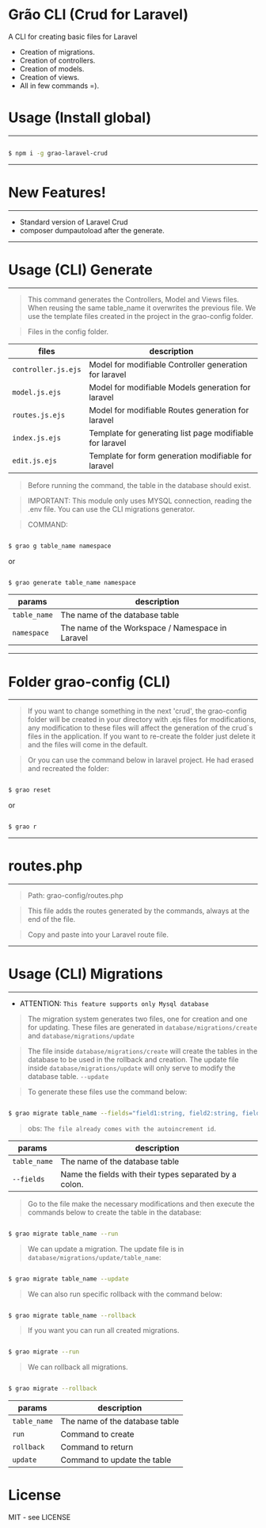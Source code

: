 # Grão CLI (Crud for Laravel)

A CLI for creating basic files for Laravel

- Creation of migrations.
- Creation of controllers.
- Creation of models.
- Creation of views.
- All in few commands =).

# Usage (Install global) 

----------------------------------------------------

```sh

$ npm i -g grao-laravel-crud

```

----------------------------------------------------

# New Features!

----------------------------------------------------

  - Standard version of Laravel Crud
  - composer dumpautoload after the generate.

----------------------------------------------------

# Usage (CLI) Generate

----------------------------------------------------

> This command generates the Controllers, Model and Views files. When reusing the same table_name it overwrites the previous file. We use the template files created in the project in the grao-config folder.

> Files in the config folder.

| files | description |
| ------ | ------ |
| `controller.js.ejs` | Model for modifiable Controller generation for laravel |
| `model.js.ejs` | Model for modifiable Models generation for laravel |
| `routes.js.ejs` | Model for modifiable Routes generation for laravel |
| `index.js.ejs` | Template for generating list page modifiable for laravel |
| `edit.js.ejs` | Template for form generation modifiable for laravel |

> Before running the command, the table in the database should exist.

> IMPORTANT: This module only uses MYSQL connection, reading the .env file. 
> You can use the CLI migrations generator.

> COMMAND:

```sh

$ grao g table_name namespace 

```

or 

```sh

$ grao generate table_name namespace

```

| params | description |
| ------ | ------ |
| `table_name` | The name of the database table |
| `namespace` | The name of the Workspace / Namespace in Laravel |


----------------------------------------------------

# Folder grao-config (CLI)

----------------------------------------------------

> If you want to change something in the next 'crud',
> the grao-config folder will be created in your directory with .ejs files for modifications,
> any modification to these files will affect the generation of the crud`s files in the application. 
> If you want to re-create the folder just delete it and the files will come in the default.

> Or you can use the command below in laravel project. 
> He had erased and recreated the folder:

```sh

$ grao reset

```

or 

```sh

$ grao r

```


----------------------------------------------------

# routes.php 

----------------------------------------------------
> Path: grao-config/routes.php

> This file adds the routes generated by the commands, always at the end of the file. 

> Copy and paste into your Laravel route file.


----------------------------------------------------

# Usage (CLI) Migrations

----------------------------------------------------
- ATTENTION: `This feature supports only Mysql database`

> The migration system generates two files, one for creation and one for updating.
> These files are generated in `database/migrations/create` and `database/migrations/update`

> The file inside `database/migrations/create` will create the tables in the database to be used in the rollback and creation.
> The update file inside `database/migrations/update` will only serve to modify the database table. `--update`

> To generate these files use the command below:

```sh

$ grao migrate table_name --fields="field1:string, field2:string, field3:text, field4:int, field1:bigInteger"

```
> obs: `The file already comes with the autoincrement id`.

| params | description |
| ------ | ------ |
| `table_name` | The name of the database table |
| `--fields` | Name the fields with their types separated by a colon. |

> Go to the file make the necessary modifications and then execute the commands below to create the table in the database:

```sh

$ grao migrate table_name --run

```

> We can update a migration. The update file is in `database/migrations/update/table_name`:

```sh

$ grao migrate table_name --update

```

> We can also run specific rollback with the command below:

```sh

$ grao migrate table_name --rollback

```

> If you want you can run all created migrations.

```sh

$ grao migrate --run

```

> We can rollback all migrations.

```sh

$ grao migrate --rollback

```

| params | description |
| ------ | ------ |
| `table_name` | The name of the database table |
| `run` | Command to create |
| `rollback` | Command to return |
| `update` | Command to update the table |


# License

MIT - see LICENSE

